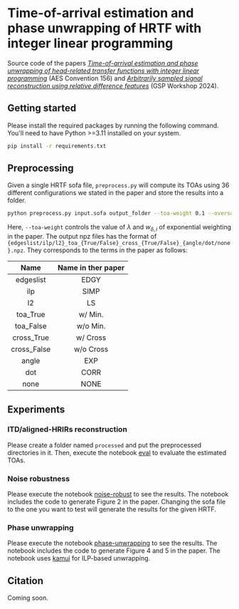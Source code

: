 # Time-of-arrival estimation and phase unwrapping of HRTF with integer linear programming

Source code of the papers [_Time-of-arrival estimation and phase unwrapping of head-related transfer functions with integer linear programming_]() (AES Convention 156) and [_Arbitrarily sampled signal reconstruction using relative difference features_](pdf/gsp_paper.pdf) (GSP Workshop 2024).


## Getting started

Please install the required packages by running the following command.
You'll need to have Python >=3.11 installed on your system. 
```bash
pip install -r requirements.txt
```

## Preprocessing

Given a single HRTF sofa file, `preprocess.py` will compute its TOAs using 36 different configurations we stated in the paper and store the results into a folder.
    
```bash
python preprocess.py input.sofa output_folder --toa-weight 0.1 --oversampling 10
```
Here, `--toa-weight` controls the value of $\lambda$ and $w_{\delta, i}$ of exponential weighting in the paper.
The output npz files has the format of `{edgeslist/ilp/l2}_toa_{True/False}_cross_{True/False}_{angle/dot/none}.npz`.
They corresponds to the terms in the paper as follows:

| Name | Name in ther paper |
|:------:|:--------------------:|
| edgeslist | EDGY |
| ilp | SIMP |
| l2 | LS |
| toa_True | w/ Min. |
| toa_False | w/o Min. |
| cross_True | w/ Cross |
| cross_False | w/o Cross |
| angle | EXP |
| dot | CORR |
| none | NONE |


## Experiments

### ITD/aligned-HRIRs reconstruction

Please create a folder named `processed` and put the preprocessed directories in it.
Then, execute the notebook [eval](eval.ipynb) to evaluate the estimated TOAs.

### Noise robustness

Please execute the notebook [noise-robust](noise-robust.ipynb) to see the results.
The notebook includes the code to generate Figure 2 in the paper.
Changing the sofa file to the one you want to test will generate the results for the given HRTF.

### Phase unwrapping

Please execute the notebook [phase-unwrapping](phase-unwrapping.ipynb) to see the results.
The notebook includes the code to generate Figure 4 and 5 in the paper.
The notebook uses [kamui](https://github.com/yoyololicon/kamui) for ILP-based unwrapping.


## Citation

Coming soon.